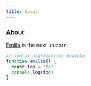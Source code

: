 ```yaml
---
title: About
---
```


<div class="text-center">
  <!-- You can use Vue components inside markdown -->
  <carbon-dicom-overlay class="text-4xl -mb-6 m-auto" />
  <h3>About</h3>
</div>

[Emilia](https://mit-emilia.de) is the next unicorn.


```js
// syntax highlighting example
function emilia() {
  const foo = 'bar'
  console.log(foo)
}
```
